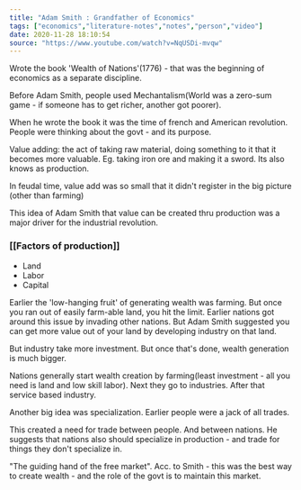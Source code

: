```yaml
---
title: "Adam Smith : Grandfather of Economics"
tags: ["economics","literature-notes","notes","person","video"]
date: 2020-11-28 18:10:54
source: "https://www.youtube.com/watch?v=NqUSDi-mvqw"
---
```


Wrote the book 'Wealth of Nations'(1776) - that was the beginning of economics as a separate discipline.

Before Adam Smith, people used Mechantalism(World was a zero-sum game - if someone has to get richer, another got poorer). 

When he wrote the book it was the time of french and American revolution. People were thinking about the govt - and its purpose. 

Value adding: the act of taking raw material, doing something to it that it becomes more valuable. Eg.  taking iron ore and making it a sword. Its also knows as production.

In feudal time, value add was so small that it didn't register in the big picture (other than farming)

This idea of Adam Smith that value can be created thru production was a major driver for the industrial revolution.

### [[Factors of production]]

- Land
- Labor
- Capital

Earlier the 'low-hanging fruit' of generating wealth was farming. But once you ran out of easily farm-able land, you hit the limit. Earlier nations got around this issue by invading other nations. But Adam Smith suggested you can get more value out of your land by developing industry on that land.

But industry take more investment. But once that's done, wealth generation is much bigger.

Nations generally start wealth creation by farming(least investment - all you need is land and low skill labor). Next they go to industries. After that service based industry.

Another big idea was specialization. Earlier people were a jack of all trades. 

This created a need for trade between people. And between nations. He suggests that nations also should specialize in production - and trade for things they don't specialize in.

"The guiding hand of the free market". Acc. to Smith - this was the best way to create wealth - and the role of the govt is to maintain this market.
